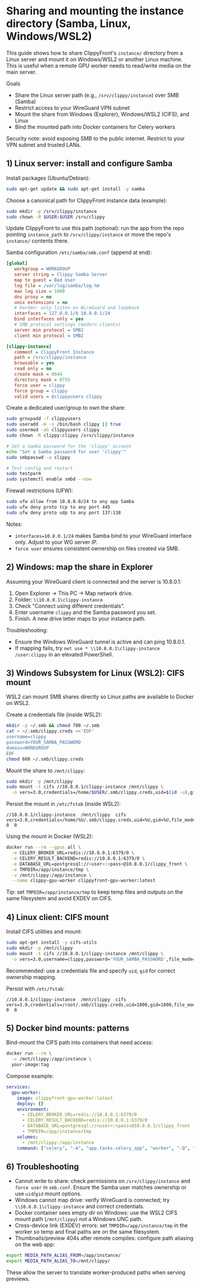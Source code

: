 # Sharing and mounting the instance directory (Samba, Linux, Windows/WSL2)

This guide shows how to share ClippyFront's `instance/` directory from a Linux server and mount it on Windows/WSL2 or another Linux machine. This is useful when a remote GPU worker needs to read/write media on the main server.

Goals
- Share the Linux server path (e.g., `/srv/clippy/instance`) over SMB (Samba)
- Restrict access to your WireGuard VPN subnet
- Mount the share from Windows (Explorer), Windows/WSL2 (CIFS), and Linux
- Bind the mounted path into Docker containers for Celery workers

Security note: avoid exposing SMB to the public internet. Restrict to your VPN subnet and trusted LANs.

## 1) Linux server: install and configure Samba

Install packages (Ubuntu/Debian):

```bash
sudo apt-get update && sudo apt-get install -y samba
```

Choose a canonical path for ClippyFront instance data (example):

```bash
sudo mkdir -p /srv/clippy/instance
sudo chown -R $USER:$USER /srv/clippy
```

Update ClippyFront to use this path (optional): run the app from the repo pointing `instance_path` to `/srv/clippy/instance` or move the repo's `instance/` contents there.

Samba configuration `/etc/samba/smb.conf` (append at end):

```ini
[global]
   workgroup = WORKGROUP
   server string = Clippy Samba Server
   map to guest = Bad User
   log file = /var/log/samba/log.%m
   max log size = 1000
   dns proxy = no
   unix extensions = no
   # Harden: only listen on WireGuard and loopback
   interfaces = 127.0.0.1/8 10.8.0.1/24
   bind interfaces only = yes
   # SMB protocol settings (modern clients)
   server min protocol = SMB2
   client min protocol = SMB2

[clippy-instance]
   comment = ClippyFront Instance
   path = /srv/clippy/instance
   browsable = yes
   read only = no
   create mask = 0644
   directory mask = 0755
   force user = clippy
   force group = clippy
   valid users = @clippyusers clippy
```

Create a dedicated user/group to own the share:

```bash
sudo groupadd -f clippyusers
sudo useradd -m -s /bin/bash clippy || true
sudo usermod -aG clippyusers clippy
sudo chown -R clippy:clippy /srv/clippy/instance

# Set a Samba password for the 'clippy' account
echo "Set a Samba password for user 'clippy'"
sudo smbpasswd -a clippy

# Test config and restart
sudo testparm
sudo systemctl enable smbd --now
```

Firewall restrictions (UFW):

```bash
sudo ufw allow from 10.8.0.0/24 to any app Samba
sudo ufw deny proto tcp to any port 445
sudo ufw deny proto udp to any port 137:138
```

Notes:
- `interfaces=10.8.0.1/24` makes Samba bind to your WireGuard interface only. Adjust to your WG server IP.
- `force user` ensures consistent ownership on files created via SMB.

## 2) Windows: map the share in Explorer

Assuming your WireGuard client is connected and the server is 10.8.0.1:

1. Open Explorer → This PC → Map network drive.
2. Folder: `\\10.8.0.1\clippy-instance`
3. Check "Connect using different credentials".
4. Enter username `clippy` and the Samba password you set.
5. Finish. A new drive letter maps to your instance path.

Troubleshooting:
- Ensure the Windows WireGuard tunnel is active and can ping 10.8.0.1.
- If mapping fails, try `net use * \\10.8.0.1\clippy-instance /user:clippy` in an elevated PowerShell.

## 3) Windows Subsystem for Linux (WSL2): CIFS mount

WSL2 can mount SMB shares directly so Linux paths are available to Docker on WSL2.

Create a credentials file (inside WSL2):

```bash
mkdir -p ~/.smb && chmod 700 ~/.smb
cat > ~/.smb/clippy.creds <<'EOF'
username=clippy
password=YOUR_SAMBA_PASSWORD
domain=WORKGROUP
EOF
chmod 600 ~/.smb/clippy.creds
```

Mount the share to `/mnt/clippy`:

```bash
sudo mkdir -p /mnt/clippy
sudo mount -t cifs //10.8.0.1/clippy-instance /mnt/clippy \
  -o vers=3.0,credentials=/home/$USER/.smb/clippy.creds,uid=$(id -u),gid=$(id -g),file_mode=0644,dir_mode=0755
```

Persist the mount in `/etc/fstab` (inside WSL2):

```fstab
//10.8.0.1/clippy-instance  /mnt/clippy  cifs  vers=3.0,credentials=/home/%U/.smb/clippy.creds,uid=%U,gid=%U,file_mode=0644,dir_mode=0755  0  0
```

Using the mount in Docker (WSL2):

```bash
docker run --rm --gpus all \
  -e CELERY_BROKER_URL=redis://10.8.0.1:6379/0 \
  -e CELERY_RESULT_BACKEND=redis://10.8.0.1:6379/0 \
  -e DATABASE_URL=postgresql://<user>:<pass>@10.8.0.1/clippy_front \
  -e TMPDIR=/app/instance/tmp \
  -v /mnt/clippy:/app/instance \
  --name clippy-gpu-worker clippyfront-gpu-worker:latest
```

Tip: set `TMPDIR=/app/instance/tmp` to keep temp files and outputs on the same filesystem and avoid EXDEV on CIFS.

## 4) Linux client: CIFS mount

Install CIFS utilities and mount:

```bash
sudo apt-get install -y cifs-utils
sudo mkdir -p /mnt/clippy
sudo mount -t cifs //10.8.0.1/clippy-instance /mnt/clippy \
  -o vers=3.0,username=clippy,password='YOUR_SAMBA_PASSWORD',file_mode=0644,dir_mode=0755
```

Recommended: use a credentials file and specify `uid`, `gid` for correct ownership mapping.

Persist with `/etc/fstab`:

```fstab
//10.8.0.1/clippy-instance  /mnt/clippy  cifs  vers=3.0,credentials=/root/.smb/clippy.creds,uid=1000,gid=1000,file_mode=0644,dir_mode=0755  0  0
```

## 5) Docker bind mounts: patterns

Bind-mount the CIFS path into containers that need access:

```bash
docker run --rm \
  -v /mnt/clippy:/app/instance \
  your-image:tag
```

Compose example:

```yaml
services:
  gpu-worker:
    image: clippyfront-gpu-worker:latest
    deploy: {}
    environment:
      - CELERY_BROKER_URL=redis://10.8.0.1:6379/0
      - CELERY_RESULT_BACKEND=redis://10.8.0.1:6379/0
      - DATABASE_URL=postgresql://<user>:<pass>@10.8.0.1/clippy_front
      - TMPDIR=/app/instance/tmp
    volumes:
      - /mnt/clippy:/app/instance
    command: ["celery", "-A", "app.tasks.celery_app", "worker", "-Q", "gpu", "--loglevel=info"]
```

## 6) Troubleshooting

- Cannot write to share: check permissions on `/srv/clippy/instance` and `force user` in `smb.conf`. Ensure the Samba user matches ownership or use `uid`/`gid` mount options.
- Windows cannot map drive: verify WireGuard is connected; try `\\10.8.0.1\clippy-instance` and correct credentials.
- Docker container sees empty dir on Windows: use the WSL2 CIFS mount path (`/mnt/clippy`) not a Windows UNC path.
- Cross-device link (EXDEV) errors: set `TMPDIR=/app/instance/tmp` in the worker so temp and final paths are on the same filesystem.
- Thumbnails/preview 404s after remote compiles: configure path aliasing on the web app:

```bash
export MEDIA_PATH_ALIAS_FROM=/app/instance/
export MEDIA_PATH_ALIAS_TO=/mnt/clippy/
```

These allow the server to translate worker-produced paths when serving previews.
